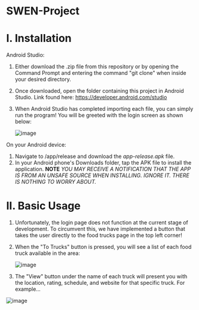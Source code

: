 # SWEN-Project

# I. Installation
Android Studio:
1. Either download the .zip file from this repository or by opening the Command Prompt and entering the command "git clone" when inside your desired directory.
2. Once downloaded, open the folder containing this project in Android Studio. Link found here: https://developer.android.com/studio
3. When Android Studio has completed importing each file, you can simply run the program! You will be greeted with the login screen as shown below:


   ![image](https://github.com/Arctic-Bird/SWEN-Project/assets/64817522/d8e26723-f43c-4c80-b041-001946e16fd3)


On your Android device:
1. Navigate to /app/release and download the *app-release.apk* file.
2. In your Android phone's Downloads folder, tap the APK file to install the application.
   **NOTE** *YOU MAY RECEIVE A NOTIFICATION THAT THE APP IS FROM AN UNSAFE SOURCE WHEN INSTALLING. IGNORE IT. THERE IS NOTHING TO WORRY ABOUT.*

# II. Basic Usage
1. Unfortunately, the login page does not function at the current stage of development. To circumvent this, we have implemented a button that takes the user directly to the food trucks page in the top left corner!
2. When the "To Trucks" button is pressed, you will see a list of each food truck available in the area:

   ![image](https://github.com/Arctic-Bird/SWEN-Project/assets/64817522/484558d6-be0b-4ff0-993e-964cd680aedb)

3. The "View" button under the name of each truck will present you with the location, rating, schedule, and website for that specific truck. For example...

![image](https://github.com/Arctic-Bird/SWEN-Project/assets/64817522/d295717f-1744-4a25-b73a-f94cae1cf2b5)



